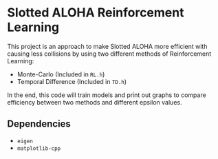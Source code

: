 # Slotted ALOHA Reinforcement Learning


This project is an approach to make Slotted ALOHA more efficient with causing less collisions
by using two different methods of Reinforcement Learning:

 - Monte-Carlo (Included in `RL.h`)
 - Temporal Difference (Included in `TD.h`)
 
 In the end, this code will train models and print out graphs to compare efficiency between two methods and different epsilon values.

## Dependencies
 - `eigen`
 - `matplotlib-cpp`
